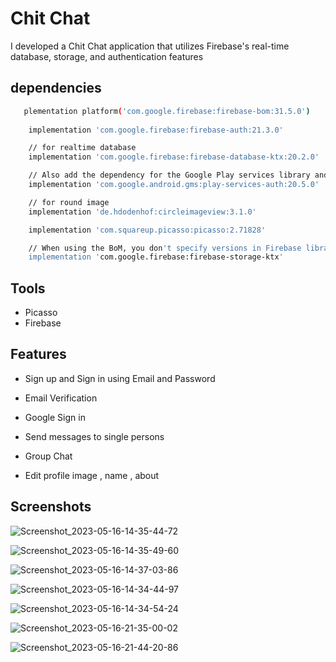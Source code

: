 
# Chit Chat

I developed a Chit Chat application that utilizes Firebase's real-time database, storage, and authentication features


## dependencies

```bash
   plementation platform('com.google.firebase:firebase-bom:31.5.0')
    
    implementation 'com.google.firebase:firebase-auth:21.3.0'

    // for realtime database
    implementation 'com.google.firebase:firebase-database-ktx:20.2.0'

    // Also add the dependency for the Google Play services library and specify its version
    implementation 'com.google.android.gms:play-services-auth:20.5.0'

    // for round image
    implementation 'de.hdodenhof:circleimageview:3.1.0'

    implementation 'com.squareup.picasso:picasso:2.71828'

    // When using the BoM, you don't specify versions in Firebase library dependencies
    implementation 'com.google.firebase:firebase-storage-ktx'
```


## Tools

- Picasso
- Firebase

## Features

- Sign up and Sign in using Email and Password

- Email Verification

- Google Sign in

- Send messages to single persons

- Group Chat

- Edit profile image , name , about


## Screenshots

![Screenshot_2023-05-16-14-35-44-72](https://github.com/mishal55/Chit_Chat/assets/97946979/281050ba-a0c5-4f84-b4fa-ceb3e8babb5b)

![Screenshot_2023-05-16-14-35-49-60](https://github.com/mishal55/Chit_Chat/assets/97946979/19ae0aa2-28c5-4ac6-a570-87b5b56b8d8d)

![Screenshot_2023-05-16-14-37-03-86](https://github.com/mishal55/Chit_Chat/assets/97946979/ddd34411-6dc0-46d2-b2dc-dc3ad29a0d5e)

![Screenshot_2023-05-16-14-34-44-97](https://github.com/mishal55/Chit_Chat/assets/97946979/043ac1f7-0b02-467a-b9c1-e65401ac811f)

![Screenshot_2023-05-16-14-34-54-24](https://github.com/mishal55/Chit_Chat/assets/97946979/566e048d-8c61-4356-9c04-2790422d03a2)

![Screenshot_2023-05-16-21-35-00-02](https://github.com/mishal55/Chit_Chat/assets/97946979/e28b5b6c-5a9d-4fc4-aad7-254fb6d32466)

![Screenshot_2023-05-16-21-44-20-86](https://github.com/mishal55/Chit_Chat/assets/97946979/d97f9be2-80b7-4fc6-a242-ce460c3dfa8b)

